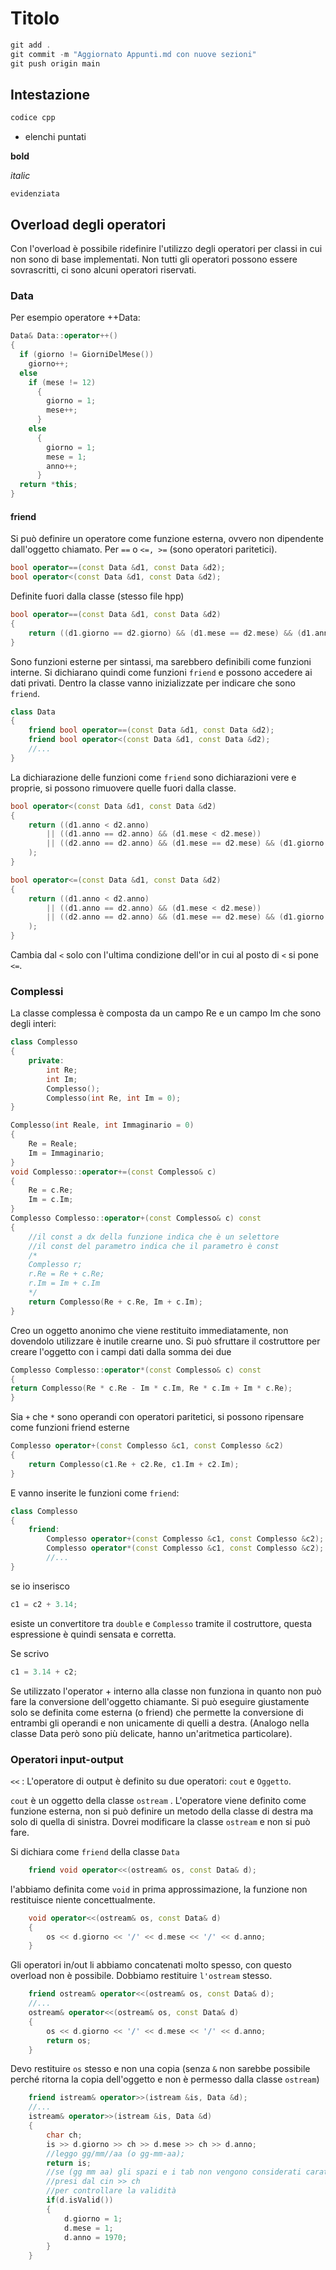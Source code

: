 # Titolo
```cpp
git add .
git commit -m "Aggiornato Appunti.md con nuove sezioni"
git push origin main

```


## Intestazione
```cpp
codice cpp
```
* elenchi puntati

**bold**

*italic*

`evidenziata`

## Overload degli operatori
Con l'overload è possibile ridefinire l'utilizzo degli operatori per classi in cui non sono di base implementati. Non tutti gli operatori possono essere sovrascritti, ci sono alcuni operatori riservati.
### Data
Per esempio operatore ++Data:
```cpp
Data& Data::operator++()
{ 
  if (giorno != GiorniDelMese())
    giorno++;
  else 
    if (mese != 12)  
      { 
        giorno = 1;
        mese++;
      }
    else
      { 
        giorno = 1;
        mese = 1;
        anno++;
      }
  return *this;
}
```
#### friend
Si può definire un operatore come funzione esterna, ovvero non dipendente dall'oggetto chiamato. Per `==` o `<=, >=` (sono operatori paritetici).
```cpp
bool operator==(const Data &d1, const Data &d2);
bool operator<(const Data &d1, const Data &d2);
```
Definite fuori dalla classe (stesso file hpp)

```cpp
bool operator==(const Data &d1, const Data &d2)
{
    return ((d1.giorno == d2.giorno) && (d1.mese == d2.mese) && (d1.anno == d2.anno);
}
```
Sono funzioni esterne per sintassi, ma sarebbero definibili come funzioni interne. Si dichiarano quindi come funzioni `friend` e possono accedere ai dati privati. Dentro la classe vanno inizializzate per indicare che sono `friend`.
```cpp
class Data
{
    friend bool operator==(const Data &d1, const Data &d2);
    friend bool operator<(const Data &d1, const Data &d2);
    //...
}
```
La dichiarazione delle funzioni come `friend` sono dichiarazioni vere e proprie, si possono rimuovere quelle fuori dalla classe.

```cpp
bool operator<(const Data &d1, const Data &d2)
{
    return ((d1.anno < d2.anno)
        || ((d1.anno == d2.anno) && (d1.mese < d2.mese))
        || ((d2.anno == d2.anno) && (d1.mese == d2.mese) && (d1.giorno < d2.giorno))
    );
}
```
```cpp
bool operator<=(const Data &d1, const Data &d2)
{
    return ((d1.anno < d2.anno)
        || ((d1.anno == d2.anno) && (d1.mese < d2.mese))
        || ((d2.anno == d2.anno) && (d1.mese == d2.mese) && (d1.giorno <= d2.giorno))
    );
}
```
Cambia dal `<` solo con l'ultima condizione dell'or in cui al posto di `<` si pone `<=`.
### Complessi
La classe complessa è composta da un campo Re e un campo Im che sono degli interi:
```cpp
class Complesso
{
    private:
        int Re;
        int Im;
        Complesso();
        Complesso(int Re, int Im = 0);
}
```

```cpp
Complesso(int Reale, int Immaginario = 0)
{
    Re = Reale;
    Im = Immaginario;
}
void Complesso::operator+=(const Complesso& c)
{
    Re = c.Re;
    Im = c.Im;
}
Complesso Complesso::operator+(const Complesso& c) const
{
    //il const a dx della funzione indica che è un selettore
    //il const del parametro indica che il parametro è const
    /*
    Complesso r;
    r.Re = Re + c.Re;
    r.Im = Im + c.Im
    */
    return Complesso(Re + c.Re, Im + c.Im);
}
```
Creo un oggetto anonimo che viene restituito immediatamente, non dovendolo utilizzare è inutile crearne uno. Si può sfruttare il costruttore per creare l'oggetto con i campi dati dalla somma dei due
```cpp
Complesso Complesso::operator*(const Complesso& c) const
{
return Complesso(Re * c.Re - Im * c.Im, Re * c.Im + Im * c.Re);
}
```
Sia `+` che `*` sono operandi con operatori paritetici, si possono ripensare come funzioni friend esterne

```cpp
Complesso operator+(const Complesso &c1, const Complesso &c2)
{
    return Complesso(c1.Re + c2.Re, c1.Im + c2.Im);
}
```
E vanno inserite le funzioni come `friend`:

```cpp
class Complesso
{
    friend:
        Complesso operator+(const Complesso &c1, const Complesso &c2);
        Complesso operator*(const Complesso &c1, const Complesso &c2);
        //...
}
```
se io inserisco
```cpp
c1 = c2 + 3.14;
```
esiste un convertitore tra `double` e `Complesso` tramite il costruttore, questa espressione è quindi sensata e corretta.

Se scrivo 
```cpp
c1 = 3.14 + c2;
```
Se utilizzato l'operator + interno alla classe non funziona in quanto non può fare la conversione dell'oggetto chiamante. Si può eseguire giustamente solo se definita come esterna (o friend) che permette la conversione di entrambi gli operandi e non unicamente di quelli a destra. (Analogo nella classe Data però sono più delicate, hanno un'aritmetica particolare).

### Operatori input-output
`<<` : L'operatore di output è definito su due operatori: `cout` e `Oggetto`.

`cout` è un oggetto della classe `ostream` . L'operatore viene definito come funzione esterna, non si può definire un metodo della classe di destra ma solo di quella di sinistra. Dovrei modificare la classe `ostream` e non si può fare.

Si dichiara come `friend` della classe `Data`

```cpp
    friend void operator<<(ostream& os, const Data& d);
```
l'abbiamo definita come `void` in prima approssimazione, la funzione non restituisce niente concettualmente.

```cpp
    void operator<<(ostream& os, const Data& d)
    {
        os << d.giorno << '/' << d.mese << '/' << d.anno;
    }
```
Gli operatori in/out li abbiamo concatenati molto spesso, con questo overload non è possibile. Dobbiamo restituire `l'ostream` stesso. 

```cpp
    friend ostream& operator<<(ostream& os, const Data& d);
    //...
    ostream& operator<<(ostream& os, const Data& d)
    {
        os << d.giorno << '/' << d.mese << '/' << d.anno;
        return os;
    }
```
Devo restituire `os` stesso e non una copia (senza `&` non sarebbe possibile perché ritorna la copia dell'oggetto e non è permesso dalla classe `ostream`)

```cpp
    friend istream& operator>>(istream &is, Data &d);
    //...
    istream& operator>>(istream &is, Data &d)
    {
        char ch;
        is >> d.giorno >> ch >> d.mese >> ch >> d.anno;
        //leggo gg/mm//aa (o gg-mm-aa);
        return is;
        //se (gg mm aa) gli spazi e i tab non vengono considerati caratteri significativi e non vengono
        //presi dal cin >> ch
        //per controllare la validità
        if(d.isValid())
        {
            d.giorno = 1;
            d.mese = 1;
            d.anno = 1970;
        }
    }
```
